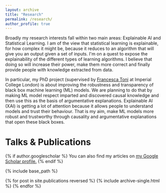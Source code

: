 ```yaml
---
layout: archive
title: "Research"
permalink: /research/
author_profile: true
---
```


Broadly my research interests fall within two main areas: Explainable AI and Statistical Learning. I am of the view that statistical learning is explainable, for how complex it might be, because it reduces to an algorithm that will give you an output given a set of inputs. I'm on a quest to expose the explainability of the different types of learning algorithms. I believe that doing so will increase their power, make them more correct and finally provide people with knowledge extracted from data.

In particular, my PhD project (supervised by [Francesca Toni](https://www.doc.ic.ac.uk/~ft/) at Imperial College London) is about improving the robustness and transparency of black box machine learning (ML) models. We are planning to do that by making ML model respect imparted and discovered causal knowledge and then use this as the basis of argumentative explanations. Explainable AI (XAI) is getting a lot of attention because it allows people to understand models and trust their behaviour. That is my aim, make ML models more robust and trustworthy through causality and argumentative explanations that open these black boxes.

# Talks & Publications

{% if author.googlescholar %}
  You can also find my articles on <u><a href="{{author.googlescholar}}">my Google Scholar profile</a>.</u>
{% endif %}

{% include base_path %}

{% for post in site.publications reversed %}
  {% include archive-single.html %}
{% endfor %}

